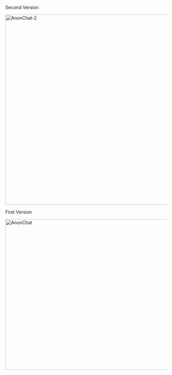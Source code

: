 Second Version

<img width="518" height="595" alt="AnonChat-2" src="https://github.com/user-attachments/assets/76150892-5c3b-40c1-90aa-cb31176c5fad" />

First Version

<img width="581" height="471" alt="AnonChat" src="https://github.com/user-attachments/assets/e26a5b93-8bcb-48df-a71e-3b736700d413" />
